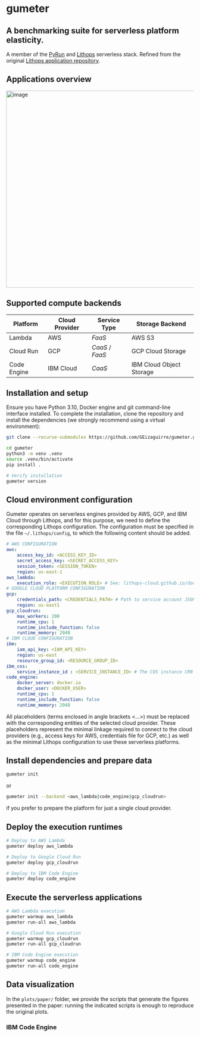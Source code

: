 # gumeter

##  A benchmarking suite for serverless platform elasticity.

A member of the [PyRun](https://pyrun.cloud/) and [Lithops](https://lithops-cloud.github.io/) serverless stack. Refined from the original [Lithops application repository](https://github.com/lithops-cloud/applications).

## Applications overview
<img width="1112" height="528" alt="image" src="https://github.com/user-attachments/assets/fed5112e-5a68-4959-922a-9b58ecce4596" />

## Supported compute backends
| Platform     | Cloud Provider | Service Type     | Storage Backend            |
|--------------|----------------|------------------|----------------------------|
| Lambda       | AWS            | *FaaS*           | AWS S3                     |
| Cloud Run    | GCP            | *CaaS* / *FaaS*  | GCP Cloud Storage          |
| Code Engine  | IBM Cloud      | *CaaS*           | IBM Cloud Object Storage   |

## Installation and setup 
Ensure you have Python 3.10, Docker engine and git command-line interface installed. To complete the installation, clone the repository and install the dependencies (we strongly recommend using a virtual environment):

```bash
git clone --recurse-submodules https://github.com/GEizaguirre/gumeter.git

cd gumeter
python3 -m venv .venv
source .venv/bin/activate
pip install .

# Verify installation
gumeter version
```

## Cloud environment configuration 
Gumeter operates on serverless engines provided by AWS, GCP, and IBM Cloud through Lithops, and for this purpose, we need to define the corresponding Lithops configuration. The configuration must be specified in the file `∼/.lithops/config`, to which the following content should be added.

```yaml
# AWS CONFIGURATION
aws:
    access_key_id: <ACCESS_KEY_ID>
    secret_access_key: <SECRET_ACCESS_KEY>
    session_token: <SESSION_TOKEN>
    region: us-east-1
aws_lambda:
    execution_role: <EXECUTION_ROLE> # See: lithops-cloud.github.io/docs/source/compute_config/aws_lambda.html
# GOOGLE CLOUD PLATFORM CONFIGURATION
gcp:
    credentials_path: <CREDENTIALS_PATH> # Path to service account JSON
    region: us-east1
gcp_cloudrun:
    max_workers: 200
    runtime_cpu: 1
    runtime_include_function: false
    runtime_memory: 2048
# IBM CLOUD CONFIGURATION
ibm:
    iam_api_key: <IAM_API_KEY>
    region: us-east
    resource_group_id: <RESOURCE_GROUP_ID>
ibm_cos:
    service_instance_id : <SERVICE_INSTANCE_ID> # The COS instance CRN
code_engine:
    docker_server: docker.io
    docker_user: <DOCKER_USER>
    runtime_cpu: 1
    runtime_include_function: false
    runtime_memory: 2048
```
All placeholders (terms enclosed in angle brackets <...>) must be replaced with the corresponding entities of the selected cloud provider. These placeholders represent the minimal linkage required to connect to the cloud providers (e.g., access keys for AWS, credentials file for GCP, etc.) as well as the minimal Lithops configuration to use these serverless platforms.

## Install dependencies and prepare data
```bash
gumeter init
```
or 
```bash
gumeter init --backend <aws_lambda|code_engine|gcp_cloudrun>
```
if you prefer to prepare the platform for just a single cloud provider.

## Deploy the execution runtimes
```bash
# Deploy to AWS Lambda
gumeter deploy aws_lambda

# Deploy to Google Cloud Run
gumeter deploy gcp_cloudrun

# Deploy to IBM Code Engine
gumeter deploy code_engine
```

## Execute the serverless applications
```bash
# AWS Lambda execution
gumeter warmup aws_lambda
gumeter run-all aws_lambda

# Google Cloud Run execution
gumeter warmup gcp_cloudrun
gumeter run-all gcp_cloudrun

# IBM Code Engine execution
gumeter warmup code_engine
gumeter run-all code_engine
```

## Data visualization
In the `plots/paper/` folder, we provide the scripts that generate the figures presented in the paper: running the indicated scripts is enough to reproduce the original plots.

### IBM Code Engine

